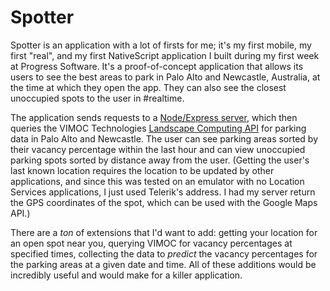 # Spotter

Spotter is an application with a lot of firsts for me; it's my first mobile, my first "real", and my first NativeScript application I built during my first week at Progress Software. It's a proof-of-concept application that allows its users to see the best areas to park in Palo Alto and Newcastle, Australia, at the time at which they open the app. They can also see the closest unoccupied spots to the user in #realtime.

The application sends requests to a [Node/Express server](www.github.com/antonybello/spotter-engine), which then queries the VIMOC Technologies [Landscape Computing API](http://www.vimoctechnologies.com/technology.html) for parking data in Palo Alto and Newcastle. The user can see parking areas sorted by their vacancy percentage within the last hour and can view unoccupied parking spots sorted by distance away from the user. (Getting the user's last known location requires the location to be updated by other applications, and since this was tested on an emulator with no Location Services applications, I just used Telerik's address. I had my server return the GPS coordinates of the spot, which can be used with the Google Maps API.) 

There are a *ton* of extensions that I'd want to add: getting your location for an open spot near you, querying VIMOC for vacancy percentages at specified times, collecting the data to *predict* the vacancy percentages for the parking areas at a given date and time. All of these additions would be incredibly useful and would make for a killer application.
